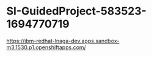 # SI-GuidedProject-583523-1694770719
https://ibm-redhat-lnaga-dev.apps.sandbox-m3.1530.p1.openshiftapps.com/
